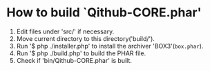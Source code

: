 # How to build `Qithub-CORE.phar'

1. Edit files under 'src/' if necessary.
2. Move current directory to this directory('build/').
3. Run '$ php ./installer.php' to install the archiver 'BOX3'(`box.phar`).
4. Run '$ php ./build.php' to build the PHAR file.
5. Check if 'bin/Qithub-CORE.phar' is built.

